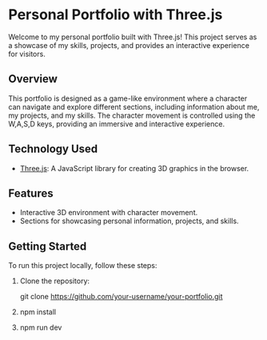 # Personal Portfolio with Three.js

Welcome to my personal portfolio built with Three.js! This project serves as a showcase of my skills, projects, and provides an interactive experience for visitors.

## Overview

This portfolio is designed as a game-like environment where a character can navigate and explore different sections, including information about me, my projects, and my skills. The character movement is controlled using the W,A,S,D keys, providing an immersive and interactive experience.

## Technology Used

- [Three.js](https://threejs.org/): A JavaScript library for creating 3D graphics in the browser.


## Features

- Interactive 3D environment with character movement.
- Sections for showcasing personal information, projects, and skills.

## Getting Started

To run this project locally, follow these steps:

1. Clone the repository:

   git clone https://github.com/your-username/your-portfolio.git

2. npm install

3. npm run dev
